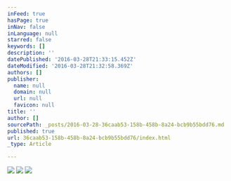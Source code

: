 ```yaml
---
inFeed: true
hasPage: true
inNav: false
inLanguage: null
starred: false
keywords: []
description: ''
datePublished: '2016-03-28T21:33:15.452Z'
dateModified: '2016-03-28T21:32:58.369Z'
authors: []
publisher:
  name: null
  domain: null
  url: null
  favicon: null
title: ''
author: []
sourcePath: _posts/2016-03-28-36caab53-158b-458b-8a24-bcb9b55bdd76.md
published: true
url: 36caab53-158b-458b-8a24-bcb9b55bdd76/index.html
_type: Article

---
```

![](https://the-grid-user-content.s3-us-west-2.amazonaws.com/77ba0d45-4cf1-407b-86db-eb76d43f74d9.jpg)
![](https://the-grid-user-content.s3-us-west-2.amazonaws.com/e598cffd-0584-4c6b-9f53-6df02d3a77c6.jpg)
![](https://the-grid-user-content.s3-us-west-2.amazonaws.com/404f0940-83a1-4afc-852d-69ee5cfc119b.jpg)